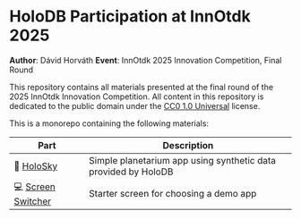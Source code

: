 # HoloDB Participation at InnOtdk 2025

**Author**: Dávid Horváth
**Event**: InnOtdk 2025 Innovation Competition, Final Round

This repository contains all materials presented at the final round of the
2025 InnOtdk Innovation Competition.
All content in this repository is dedicated to the public domain under the
[CC0 1.0 Universal](https://creativecommons.org/publicdomain/zero/1.0/legalcode)
license.

This is a monorepo containing the following materials:

| Part | Description |
| --- | --- |
| :stars: [HoloSky](holosky/README.md) | Simple planetarium app using synthetic data provided by HoloDB |
| :computer: [Screen Switcher](screen-switcher/README.md) | Starter screen for choosing a demo app |
